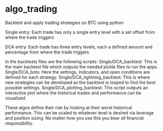 # algo_trading
Backtest and apply trading strategies on BTC using python

Single entry:
Each trade has only a single entry level with a set offset from where the trade triggers

DCA entry:
Each trade has three entry levels, each a defined amount and percentage from where the trade triggers 

In the backtests files are the following scripts:
Single/DCA_backtest:
This is the main backtest file which outputs the needed pickle files to run the apps.
Single/DCA_bots:
Here the settings, indicators, and open conditions are defined for each strategy.
Single/DCA_lightning_backtest:
This is where new strategies can be developed as the backtest is looped to find the best possible settings.
Single/DCA_plotting_backtest:
This script outputs an interactive plot where the historical trades and performance can be visualized

These algos define their risk by looking at their worst historical performance. This can be scaled to whatever level is desired via leverage and position sizing. No matter how you use this you bear all financial responsibility.
